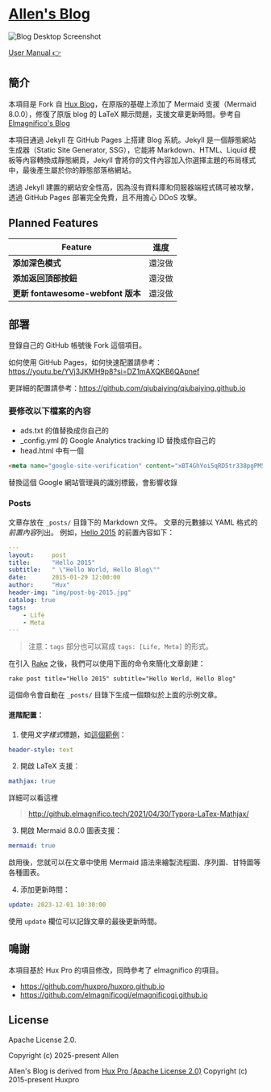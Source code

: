 # [Allen's Blog](https://blog.allenspace.dpdns.org/)

![Blog Desktop Screenshot](http://huangxuan.me/img/blog-desktop.jpg)

[User Manual 👉](_doc/Manual.md)

## 簡介

本項目是 Fork 自 [Hux Blog](https://huangxuan.me)，在原版的基礎上添加了 Mermaid 支援（Mermaid 8.0.0），修復了原版 blog 的 LaTeX 顯示問題，支援文章更新時間。參考自 [Elmagnifico's Blog](https://github.com/elmagnificogi/elmagnificogi.github.io)

本項目通過 Jekyll 在 GitHub Pages 上搭建 Blog 系統。Jekyll 是一個靜態網站生成器（Static Site Generator, SSG），它能將 Markdown、HTML、Liquid 模板等內容轉換成靜態網頁，Jekyll 會將你的文件內容加入你選擇主題的布局樣式中，最後產生屬於你的靜態部落格網站。

透過 Jekyll 建置的網站安全性高，因為沒有資料庫和伺服器端程式碼可被攻擊，透過 GitHub Pages 部署完全免費，且不用擔心 DDoS 攻擊。

## Planned Features

| **Feature**                      | 進度     |
| -------------------------------- | -------- |
| **添加深色模式**                 | 還沒做   |
| **添加返回頂部按鈕**             | 還沒做   |
| **更新 fontawesome-webfont 版本** | 還沒做   |

## 部署

登錄自己的 GitHub 帳號後 Fork 這個項目。

如何使用 GitHub Pages，如何快速配置請參考：https://youtu.be/YVj3JKMH9p8?si=DZ1mAXQKB6QApnef

更詳細的配置請參考：https://github.com/qiubaiying/qiubaiying.github.io

### 要修改以下檔案的內容

- ads.txt 的值替換成你自己的
- _config.yml 的 Google Analytics tracking ID 替換成你自己的
- head.html 中有一個

```html
<meta name="google-site-verification" content="xBT4GhYoi5qRD5tr338pgPM5OWHHIDR6mNg1a3euekI" />
```

替換這個 Google 網站管理員的識別標籤，會影響收錄

### Posts

文章存放在 `_posts/` 目錄下的 Markdown 文件。
文章的元數據以 YAML 格式的*前置內容*列出。
例如，[Hello 2015](https://huangxuan.me/2015/01/29/hello-2015/) 的前置內容如下：

```yml
---
layout:     post
title:      "Hello 2015"
subtitle:   " \"Hello World, Hello Blog\""
date:       2015-01-29 12:00:00
author:     "Hux"
header-img: "img/post-bg-2015.jpg"
catalog: true
tags:
    - Life
    - Meta
---
```

> 注意：`tags` 部分也可以寫成 `tags: [Life, Meta]` 的形式。

在引入 [Rake](https://github.com/ruby/rake) 之後，我們可以使用下面的命令來簡化文章創建：

```
rake post title="Hello 2015" subtitle="Hello World, Hello Blog"
```

這個命令會自動在 `_posts/` 目錄下生成一個類似於上面的示例文章。

#### 進階配置：

1. 使用*文字樣式*標題，如[這個範例](https://huangxuan.me/2019/09/08/spacemacs-workflow/)：

```yml
header-style: text 
```

2. 開啟 LaTeX 支援：

```yml
mathjax: true
```
詳細可以看這裡 
> http://github.elmagnifico.tech/2021/04/30/Typora-LaTex-Mathjax/

3. 開啟 Mermaid 8.0.0 圖表支援：

```yml
mermaid: true
```

啟用後，您就可以在文章中使用 Mermaid 語法來繪製流程圖、序列圖、甘特圖等各種圖表。

4. 添加更新時間：

```yml
update: 2023-12-01 10:30:00
```

使用 `update` 欄位可以記錄文章的最後更新時間。

## 鳴謝

本項目基於 Hux Pro 的項目修改，同時參考了 elmagnifico 的項目。

- https://github.com/huxpro/huxpro.github.io
- https://github.com/elmagnificogi/elmagnificogi.github.io

## License

Apache License 2.0.

Copyright (c) 2025-present Allen

Allen's Blog is derived from [Hux Pro (Apache License 2.0)](https://github.com/huxpro/huxpro.github.io) Copyright (c) 2015-present Huxpro
